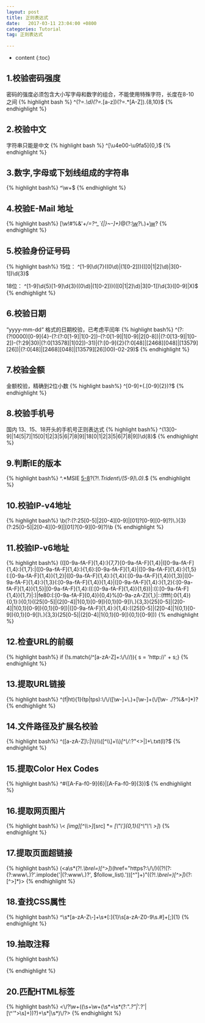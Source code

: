 ```yaml
---
layout: post
title: 正则表达式
date:   2017-03-11 23:04:00 +0800
categories: Tutorial
tag: 正则表达式
 
---
```


* content
{:toc}

1.校验密码强度
------------------------------------
密码的强度必须包含大小写字母和数字的组合，不能使用特殊字符，长度在8-10之间
{% highlight bash %}
^(?=.*\\d)(?=.*[a-z])(?=.*[A-Z]).{8,10}$
{% endhighlight %}

2.校验中文
------------------------------------
字符串只能是中文
{% highlight bash %}
^[\\u4e00-\\u9fa5]{0,}$
{% endhighlight %}
 

3.数字,字母或下划线组成的字符串
------------------------------------
{% highlight bash%}
^\\w+$
{% endhighlight %}

4.校验E-Mail 地址
------------------------------------
{% highlight bash%}
[\\w!#$%&'*+/=?^_`{|}~-]+(?:\\.[\\w!#$%&'*+/=?^_`{|}~-]+)*@(?:[\\w](?:[\\w-]*[\\w])?\\.)+[\\w](?:[\\w-]*[\\w])?
{% endhighlight %}


5.校验身份证号码
------------------------------------
{% highlight bash%}
15位：
^[1-9]\\d{7}((0\\d)|(1[0-2]))(([0|1|2]\\d)|3[0-1])\\d{3}$

18位：
^[1-9]\\d{5}[1-9]\\d{3}((0\\d)|(1[0-2]))(([0|1|2]\\d)|3[0-1])\\d{3}([0-9]|X)$
{% endhighlight %}

6.校验日期
------------------------------------
“yyyy-mm-dd“ 格式的日期校验，已考虑平闰年
{% highlight bash%}
^(?:(?!0000)[0-9]{4}-(?:(?:0[1-9]|1[0-2])-(?:0[1-9]|1[0-9]|2[0-8])|(?:0[13-9]|1[0-2])-(?:29|30)|(?:0[13578]|1[02])-31)|(?:[0-9]{2}(?:0[48]|[2468][048]|[13579][26])|(?:0[48]|[2468][048]|[13579][26])00)-02-29)$
{% endhighlight %}

7.校验金额
------------------------------------
金额校验，精确到2位小数
{% highlight bash%}
^[0-9]+(.[0-9]{2})?$
{% endhighlight %}

8.校验手机号
------------------------------------
国内 13、15、18开头的手机号正则表达式
{% highlight bash%}
^(13[0-9]|14[5|7]|15[0|1|2|3|5|6|7|8|9]|18[0|1|2|3|5|6|7|8|9])\\d{8}$
{% endhighlight %}

9.判断IE的版本
------------------------------------
{% highlight bash%}
^.*MSIE [5-8](?:\\.[0-9]+)?(?!.*Trident\\/[5-9]\\.0).*$
{% endhighlight %}

10.校验IP-v4地址
------------------------------------
{% highlight bash%}
\\b(?:(?:25[0-5]|2[0-4][0-9]|[01]?[0-9][0-9]?)\\.){3}(?:25[0-5]|2[0-4][0-9]|[01]?[0-9][0-9]?)\\b
{% endhighlight %}

11.校验IP-v6地址
------------------------------------
{% highlight bash%}
(([0-9a-fA-F]{1,4}:){7,7}[0-9a-fA-F]{1,4}|([0-9a-fA-F]{1,4}:){1,7}:|([0-9a-fA-F]{1,4}:){1,6}:[0-9a-fA-F]{1,4}|([0-9a-fA-F]{1,4}:){1,5}(:[0-9a-fA-F]{1,4}){1,2}|([0-9a-fA-F]{1,4}:){1,4}(:[0-9a-fA-F]{1,4}){1,3}|([0-9a-fA-F]{1,4}:){1,3}(:[0-9a-fA-F]{1,4}){1,4}|([0-9a-fA-F]{1,4}:){1,2}(:[0-9a-fA-F]{1,4}){1,5}|[0-9a-fA-F]{1,4}:((:[0-9a-fA-F]{1,4}){1,6})|:((:[0-9a-fA-F]{1,4}){1,7}|:)|fe80:(:[0-9a-fA-F]{0,4}){0,4}%[0-9a-zA-Z]{1,}|::(ffff(:0{1,4}){0,1}:){0,1}((25[0-5]|(2[0-4]|1{0,1}[0-9]){0,1}[0-9])\\.){3,3}(25[0-5]|(2[0-4]|1{0,1}[0-9]){0,1}[0-9])|([0-9a-fA-F]{1,4}:){1,4}:((25[0-5]|(2[0-4]|1{0,1}[0-9]){0,1}[0-9])\\.){3,3}(25[0-5]|(2[0-4]|1{0,1}[0-9]){0,1}[0-9]))
{% endhighlight %}

12.检查URL的前缀
------------------------------------
{% highlight bash%}
if (!s.match(/^[a-zA-Z]+:\\/\\//)){
   s = 'http://' + s;}
{% endhighlight %}


13.提取URL链接
------------------------------------
{% highlight bash%}
^(f|ht){1}(tp|tps):\\/\\/([\\w-]+\\.)+[\\w-]+(\\/[\\w- ./?%&=]*)?
{% endhighlight %}

14.文件路径及扩展名校验
------------------------------------
{% highlight bash%}
^([a-zA-Z]\\:|\\\\)\\\\([^\\\\]+\\\\)*[^\\/:*?"<>|]+\\.txt(l)?$
{% endhighlight %}

15.提取Color Hex  Codes
------------------------------------
{% highlight bash%}
^#([A-Fa-f0-9]{6}|[A-Fa-f0-9]{3})$
{% endhighlight %}

16.提取网页图片
------------------------------------
{% highlight bash%}
\\< *[img][^\\\\>]*[src] *= *[\\"\\']{0,1}([^\\"\\'\\ >]*)
{% endhighlight %}

17.提取页面超链接
------------------------------------
{% highlight bash%}
(<a\\s*(?!.*\\brel=)[^>]*)(href="https?:\\/\\/)((?!(?:(?:www\\.)?'.implode('|(?:www\\.)?', $follow_list).'))[^"]+)"((?!.*\\brel=)[^>]*)(?:[^>]*)>
{% endhighlight %}

18.查找CSS属性
------------------------------------
{% highlight bash%}
^\\s*[a-zA-Z\\-]+\\s*[:]{1}\\s[a-zA-Z0-9\\s.#]+[;]{1}
{% endhighlight %}

19.抽取注释
------------------------------------
{% highlight bash%}
<!--(.*?)-->
{% endhighlight %}

20.匹配HTML标签
------------------------------------
{% highlight bash%}
<\\/?\\w+((\\s+\\w+(\\s*=\\s*(?:".*?"|'.*?'|[\\^'">\\s]+))?)+\\s*|\\s*)\\/?>
{% endhighlight %}